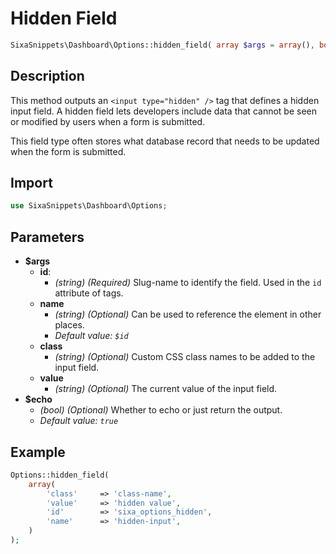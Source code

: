 # Hidden Field

```php
SixaSnippets\Dashboard\Options::hidden_field( array $args = array(), bool $echo = true );
```

## Description

This method outputs an `<input type="hidden" />` tag that defines a hidden input field. A hidden field lets developers include data that cannot be seen or modified by users when a form is submitted.

This field type often stores what database record that needs to be updated when the form is submitted.

## Import

```php 
use SixaSnippets\Dashboard\Options;
```

## Parameters

- **$args**
    - **id**:
        - *(string) (Required)* Slug-name to identify the field. Used in the `id` attribute of tags.
    - **name**
        - *(string) (Optional)* Can be used to reference the element in other places.
        - *Default value: `$id`*
    - **class**
        - *(string) (Optional)* Custom CSS class names to be added to the input field.
    - **value**
        - *(string) (Optional)* The current value of the input field.
- **$echo**
    - *(bool) (Optional)* Whether to echo or just return the output.
    - *Default value: `true`*

## Example

```php
Options::hidden_field(
	array(
		'class'     => 'class-name',
		'value'     => 'hidden value',
		'id'        => 'sixa_options_hidden',
		'name'      => 'hidden-input',
	)
);
```